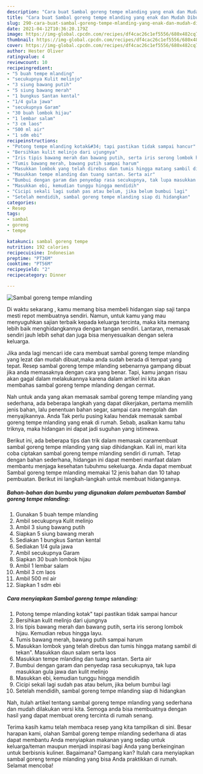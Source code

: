 ```yaml
---
description: "Cara buat Sambal goreng tempe mlanding yang enak dan Mudah Dibuat"
title: "Cara buat Sambal goreng tempe mlanding yang enak dan Mudah Dibuat"
slug: 290-cara-buat-sambal-goreng-tempe-mlanding-yang-enak-dan-mudah-dibuat
date: 2021-04-12T10:36:20.179Z
image: https://img-global.cpcdn.com/recipes/df4cac26c1ef5556/680x482cq70/sambal-goreng-tempe-mlanding-foto-resep-utama.jpg
thumbnail: https://img-global.cpcdn.com/recipes/df4cac26c1ef5556/680x482cq70/sambal-goreng-tempe-mlanding-foto-resep-utama.jpg
cover: https://img-global.cpcdn.com/recipes/df4cac26c1ef5556/680x482cq70/sambal-goreng-tempe-mlanding-foto-resep-utama.jpg
author: Hester Oliver
ratingvalue: 4
reviewcount: 10
recipeingredient:
- "5 buah tempe mlanding"
- "secukupnya Kulit melinjo"
- "3 siung bawang putih"
- "5 siung bawang merah"
- "1 bungkus Santan kental"
- "1/4 gula jawa"
- "secukupnya Garam"
- "30 buah lombok hijau"
- "1 lembar salam"
- "3 cm laos"
- "500 ml air"
- "1 sdm ebi"
recipeinstructions:
- "Potong tempe mlanding kotak&#34; tapi pastikan tidak sampai hancur"
- "Bersihkan kulit melinjo dari ujungnya"
- "Iris tipis bawang merah dan bawang putih, serta iris serong lombok hijau. Kemudian rebus hingga layu."
- "Tumis bawang merah, bawang putih sampai harum"
- "Masukkan lombok yang telah direbus dan tumis hingga matang sambil di tekan&#34;. Masukkan daun salam serta laos"
- "Masukkan tempe mlanding dan tuang santan. Serta air"
- "Bumbui dengan garam dan penyedap rasa secukupnya, tak lupa masukkan gula jawa dan kulit melinjo"
- "Masukkan ebi, kemudian tunggu hingga mendidih"
- "Cicipi sekali lagi sudah pas atau belum, jika belum bumbui lagi"
- "Setelah mendidih, sambal goreng tempe mlanding siap di hidangkan"
categories:
- Resep
tags:
- sambal
- goreng
- tempe

katakunci: sambal goreng tempe 
nutrition: 192 calories
recipecuisine: Indonesian
preptime: "PT36M"
cooktime: "PT56M"
recipeyield: "2"
recipecategory: Dinner

---
```



![Sambal goreng tempe mlanding](https://img-global.cpcdn.com/recipes/df4cac26c1ef5556/680x482cq70/sambal-goreng-tempe-mlanding-foto-resep-utama.jpg)

Di waktu  sekarang , kamu memang bisa membeli hidangan siap saji tanpa mesti repot membuatnya sendiri. Namun, untuk kamu yang mau menyuguhkan sajian terbaik kepada keluarga tercinta, maka kita memang lebih baik menghidangkannya dengan tangan sendiri. Lantaran, memasak sendiri jauh lebih sehat dan juga bisa menyesuaikan dengan selera keluarga.

Jika anda lagi mencari ide cara membuat sambal goreng tempe mlanding yang lezat dan mudah dibuat,maka anda sudah berada di tempat yang tepat. Resep sambal goreng tempe mlanding  sebenarnya gampang dibuat jika anda memasaknya dengan cara yang benar. Tapi, kamu jangan risau akan gagal dalam melakukannya 
karena dalam artikel ini kita akan membahas sambal goreng tempe mlanding dengan cermat.  



Nah untuk anda yang akan memasak sambal goreng tempe mlanding yang sederhana, ada beberapa langkah yang dapat dikerjakan, pertama memilih jenis bahan, lalu penentuan bahan segar, sampai cara mengolah dan menyajikannya. Anda Tak perlu pusing kalau hendak memasak sambal goreng tempe mlanding yang enak di rumah. Sebab, asalkan kamu  tahu triknya, maka hidangan ini dapat jadi suguhan yang istimewa.

Berikut ini, ada beberapa tips dan trik dalam memasak caramembuat sambal goreng tempe mlanding yang siap dihidangkan. Kali ini, mari kita coba ciptakan sambal goreng tempe mlanding sendiri di rumah. Tetap dengan bahan sederhana, hidangan ini dapat memberi manfaat dalam membantu menjaga kesehatan tubuhmu sekeluarga. Anda dapat membuat Sambal goreng tempe mlanding memakai 12 jenis bahan dan 10 tahap pembuatan. Berikut ini langkah-langkah untuk membuat hidangannya.

<!--inarticleads1-->

##### Bahan-bahan dan bumbu yang digunakan dalam pembuatan Sambal goreng tempe mlanding:

1. Gunakan 5 buah tempe mlanding
1. Ambil secukupnya Kulit melinjo
1. Ambil 3 siung bawang putih
1. Siapkan 5 siung bawang merah
1. Sediakan 1 bungkus Santan kental
1. Sediakan 1/4 gula jawa
1. Ambil secukupnya Garam
1. Siapkan 30 buah lombok hijau
1. Ambil 1 lembar salam
1. Ambil 3 cm laos
1. Ambil 500 ml air
1. Siapkan 1 sdm ebi




<!--inarticleads2-->

##### Cara menyiapkan Sambal goreng tempe mlanding:

1. Potong tempe mlanding kotak&#34; tapi pastikan tidak sampai hancur
1. Bersihkan kulit melinjo dari ujungnya
1. Iris tipis bawang merah dan bawang putih, serta iris serong lombok hijau. Kemudian rebus hingga layu.
1. Tumis bawang merah, bawang putih sampai harum
1. Masukkan lombok yang telah direbus dan tumis hingga matang sambil di tekan&#34;. Masukkan daun salam serta laos
1. Masukkan tempe mlanding dan tuang santan. Serta air
1. Bumbui dengan garam dan penyedap rasa secukupnya, tak lupa masukkan gula jawa dan kulit melinjo
1. Masukkan ebi, kemudian tunggu hingga mendidih
1. Cicipi sekali lagi sudah pas atau belum, jika belum bumbui lagi
1. Setelah mendidih, sambal goreng tempe mlanding siap di hidangkan




Nah, itulah artikel tentang  sambal goreng tempe mlanding  yang sederhana dan mudah dilakukan versi kita. Semoga anda bisa membuatnya dengan hasil yang dapat membuat oreng tercinta di rumah senang. 

Terima kasih kamu telah membaca resep yang kita tampilkan di sini. Besar harapan kami, olahan  Sambal goreng tempe mlanding sederhana di atas dapat membantu Anda menyiapkan makanan yang sedap untuk keluarga/teman maupun menjadi inspirasi bagi Anda yang berkeinginan untuk berbisnis kuliner. Bagaimana? Gampang kan? Itulah cara menyiapkan sambal goreng tempe mlanding yang bisa Anda praktikkan di rumah. Selamat mencoba!

